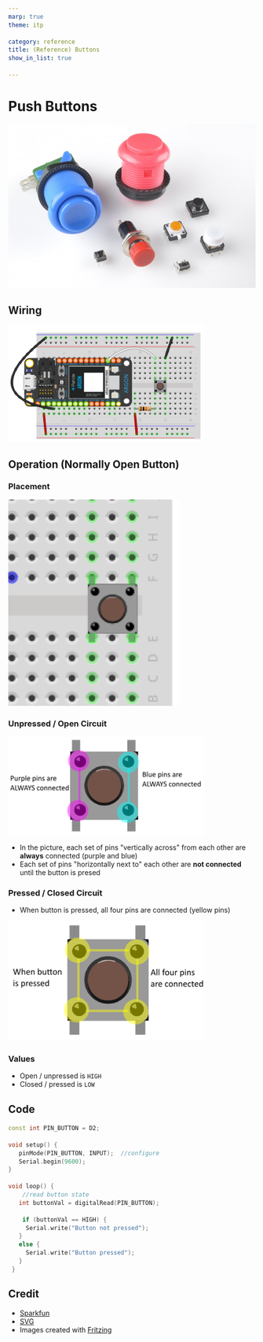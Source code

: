 ```yaml
---
marp: true
theme: itp

category: reference
title: (Reference) Buttons
show_in_list: true

---
```


<!-- headingDivider: 2 -->

# Push Buttons

<img src="buttons.assets/518189efce395f1f45000000.jpg" alt="various types of switches" style="width:700px" />



## Wiring

<img src="buttons.assets/1565912210987.png" alt="switch on breadboard" style="width:400px" />

## Operation (Normally Open Button)

### Placement

 <img src="buttons.assets/1565910237122.png" alt="switch on breadboard" style="width:350px" />

### Unpressed / Open Circuit

<img src="buttons.assets/pushbutton_open.png" alt="switch on breadboard" style="width:400px"/>

* In the picture, each set of pins "vertically across" from each other are **always** connected (purple and blue)
* Each set of pins "horizontally next to" each other are **not connected** until the button is presed

### Pressed / Closed Circuit

* When button is pressed, all four pins are connected (yellow pins)

<img src="buttons.assets/pushbutton_closed.png" alt="switch on breadboard" style="width:400px"/>

### Values

* Open / unpressed is `HIGH`
* Closed / pressed is `LOW`

## Code

```c++
const int PIN_BUTTON = D2;

void setup() {
   pinMode(PIN_BUTTON, INPUT);  //configure
   Serial.begin(9600);
}

void loop() {
	//read button state
   int buttonVal = digitalRead(PIN_BUTTON); 
   
    if (buttonVal == HIGH) {
     Serial.write("Button not pressed");
   }
   else {
     Serial.write("Button pressed");
   }
 }
```





## Credit

- [Sparkfun](https://learn.sparkfun.com/tutorials/switch-basics/momentary-switches)
- [SVG]()
- Images created with [Fritzing](https://fritzing.org/home/)
